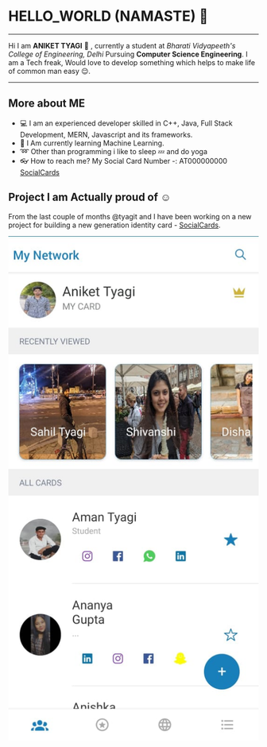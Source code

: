 # HELLO_WORLD (NAMASTE) :pray:

---

Hi I am **ANIKET TYAGI** :wave: , currently a student at _Bharati Vidyapeeth's College of Engineering, Delhi_ Pursuing **Computer Science Engineering**. I am a Tech freak, Would love to develop something which helps to make life of common man easy :relieved:. 

---
## More about ME
* :computer: I am an experienced developer skilled in C++, Java, Full Stack Development, MERN, Javascript and its frameworks.
* :christmas_tree: I Am currently learning Machine Learning.
* :loop: Other than programming i like to sleep :zzz:  and do yoga 
* :eyeglasses: How to reach me? My Social Card Number -: AT000000000 [SocialCards](https://socialcards.net/sc?cno=AT000000000)

## Project I am Actually proud of :relaxed:
From the last couple of months @tyagit and I have been working on a new project for building a new generation identity card - [SocialCards](https://socialcards.net).


![My Network](https://github.com/anikettyagi13/anikettyagi13/blob/master/assets/MyNetwork.jpeg)



